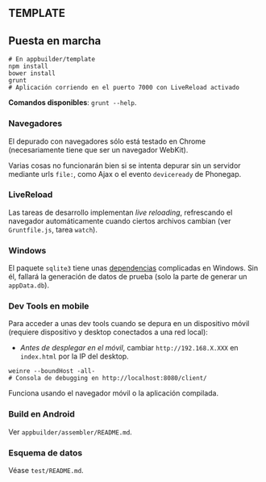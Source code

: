 TEMPLATE
--------
## Puesta en marcha
```shell
# En appbuilder/template
npm install
bower install
grunt
# Aplicación corriendo en el puerto 7000 con LiveReload activado
```

**Comandos disponibles**: `grunt --help`.

### Navegadores
El depurado con navegadores sólo está testado en Chrome (necesariamente tiene que ser un navegador WebKit).

Varias cosas no funcionarán bien si se intenta depurar sin un servidor mediante urls `file:`, como Ajax o el evento `deviceready` de Phonegap.

### LiveReload
Las tareas de desarrollo implementan *live reloading*, refrescando el navegador automáticamente cuando ciertos archivos cambian (ver `Gruntfile.js`, tarea `watch`).

### Windows
El paquete `sqlite3` tiene unas [dependencias](https://github.com/TooTallNate/node-gyp#installation) complicadas en Windows. Sin él, fallará la generación de datos de prueba (solo la parte de generar un `appData.db`).

### Dev Tools en mobile
Para acceder a unas dev tools cuando se depura en un dispositivo móvil (requiere dispositivo y desktop conectados a una red local):
* *Antes de desplegar en el móvil*, cambiar `http://192.168.X.XXX` en `index.html` por la IP del desktop.

```shell
weinre --boundHost -all-
# Consola de debugging en http://localhost:8080/client/
```

Funciona usando el navegador móvil o la aplicación compilada.

### Build en Android
Ver `appbuilder/assembler/README.md`.

### Esquema de datos
Véase `test/README.md`.